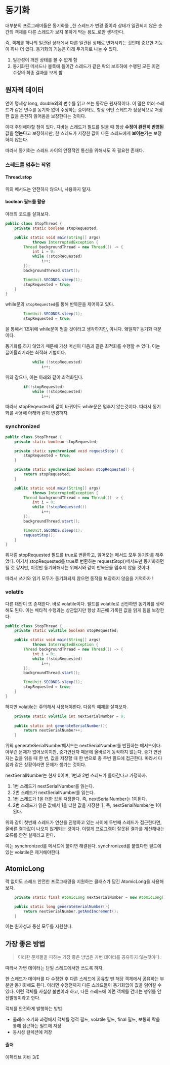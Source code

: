 # 동기화
대부분의 프로그래머들은 동기화를 _한 스레드가 변경 중이라 상태가 일관되지 않은 순간의 객체를 다른 스레드가 보지 못하게 막는 용도_로만 생각한다. 

즉, 객체를 하나의 일관된 상태에서 다른 일관된 상태로 변화시키는 것인데 중요한 기능이 하나 더 있다. 동기화의 기능은 아래 두가지로 나눌 수 있다. 

1. 일관성이 깨진 상태를 볼 수 없게 함
2. 동기화된 메서드나 블록에 들어간 스레드가 같은 락의 보호하에 수행된 모든 이전 수정의 최종 결과를 보게 함

## 원자적 데이터

언어 명세상 long, double외의 변수를 읽고 쓰는 동작은 원자적이다. 이 말은 여러 스레드가 같은 변수를 동기화 없이 수정하는 중이라도, 항상 어떤 스레드가 정상적으로 저장한 값을 온전히 읽어옴을 보장한다는 것이다. 

이때 주의해야할 점이 있다. 자바는 스레드가 필드를 읽을 때 항상 **수정이 완전히 반영된** 값을 **얻는다**고 보장하지만, 한 스레드가 저장한 값이 다른 스레드에게 **보이는가**는 보장하지 않는다. 

따라서 동기화는 스레드 사이의 안정적인 통신을 위해서도 꼭 필요한 존재다. 

### 스레드를 멈추는 작업

#### Thread.stop

위의 메서드는 안전하지 않으니, 사용하지 말자. 

#### boolean 필드를 활용

아래의 코드를 살펴보자. 
```java
public class StopThread {
    private static boolean stopRequested;

    public static void main(String[] args)
            throws InterruptedException {
        Thread backgroundThread = new Thread(() -> {
            int i = 0;
            while (!stopRequested)
                i++;
        });
        backgroundThread.start();

        TimeUnit.SECONDS.sleep(1);
        stopRequested = true;
    }
}
```
while문의 `stopRequested`를 통해 반복문을 제어하고 있다. 

```java
        TimeUnit.SECONDS.sleep(1);
        stopRequested = true;
```
을 통해서 1초뒤에 while문이 멈출 것이라고 생각하지만, 아니다. 왜일까? 동기화 때문이다. 

동기화를 하지 않았기 때문에 가상 머신이 다음과 같은 최적화를 수행할 수 있다. 이는 끌어올리기라는 최적화 기법이다. 

```java
            while (!stopRequested)
                i++;
```
위와 같으나, 이는 아래와 같이 최적화된다. 
```java
		if(!stopRequested)
            while (!stopRequested)
                i++;
```
따라서 stopReqeusted의 값이 바뀌어도 while문은 멈추지 않는것이다. 따라서 동기화를 사용해 아래와 같이 변경하자. 

### synchronized

```java
public class StopThread {
    private static boolean stopRequested;

    private static synchronized void requestStop() {
        stopRequested = true;
    }

    private static synchronized boolean stopRequested() {
        return stopRequested;
    }

    public static void main(String[] args)
            throws InterruptedException {
        Thread backgroundThread = new Thread(() -> {
            int i = 0;
            while (!stopRequested())
                i++;
        });
        backgroundThread.start();

        TimeUnit.SECONDS.sleep(1);
        requestStop();
    }
}  
```
위처럼 stopRequested 필드를 true로 변환하고, 읽어오는 메서드 모두 동기화를 해주었다. 여기서 stopRequested를 true로 변환하는 requestStop()메서드만 동기화하면 될 것 같지만, 이것만 동기화해서는 위에서와 같이 반복문을 멈추지 않을 것이다. 

따라서 쓰기와 읽기 모두가 동기화되지 않으면 동작을 보장하지 않음을 기억하자 !

### volatile
다른 대안이 또 존재한다. 바로 volatile이다. 필드를 volatile로 선언하면 동기화를 생략해도 된다. 이는 배타적 수행과는 상관없지만 항상 최근에 기록된 값을 읽게 됨을 보장한다. 
```java
public class StopThread {
    private static volatile boolean stopRequested;

    public static void main(String[] args)
            throws InterruptedException {
        Thread backgroundThread = new Thread(() -> {
            int i = 0;
            while (!stopRequested)
                i++;
        });
        backgroundThread.start();

        TimeUnit.SECONDS.sleep(1);
        stopRequested = true;
    }
}
```

하지만 volatile는 주의해서 사용해야한다. 다음의 예제를 살펴보자. 

```java
    private static volatile int nextSerialNumber = 0;
    
    public static int generateSerialNumber(){
        return nextSerialNumber++;
    }
```
위의 generateSerialNumber메서드는 nextSerialNumber를 반환하는 메서드이다. 아무런 문제가 없어보이지만, 증가연산자 때문에 올바르게 동작하지 않는다. 증가 연산자는 값을 읽을 때 한 번, 값을 저장할 때 한 번으로 총 두번 필드에 접근한다. 따라서 다음과 같은 상황이라면 문제가 생기는 것이다. 

nextSerialNumber는 현재 0이며, 1번과 2번 스레드가 돌아간다고 가정하자. 

1. 1번 스레드가 nextSerialNumber를 읽는다. 
2. 2번 스레드가 nextSerialNumber를 읽는다. 
3. 1번 스레드가 1을 더한 값을 저장한다. 즉, nextSerialNumber는 1이된다. 
4. 2번 스레드가 읽은 값에서 1을 더한 값을 저장한다. 즉, nextSerialNumber는 1이된다. 

위와 같이 첫번째 스레드가 연산을 진행하고 있는 사이에 두번째 스레드가 접근한다면, 올바른 결과값이 나오지 않게되는 것이다. 이렇게 프로그램이 잘못된 결과를 계산해내는 오류를 안전 실패라고 한다. 

이는 synchronized를 메서드에 붙이면 해결된다. synchronized를 붙였다면 필드에 있는 volatile은 제거해야한다. 

## AtomicLong

락 없이도 스레드 안전한 프로그래밍을 지원하는 클래스가 담긴 AtomicLong을 사용해보자. 

```java
    private static final AtomicLong nextSerialNumber = new AtomicLong();

    public static long generateSerialNumber(){
        return nextSerialNumber.getAndIncrement();
    }
```
이는 원자성과 통신 모두를 지원한다. 

## 가장 좋은 방법
> 이러한 문제들을 피하는 가장 좋은 방법은 가변 데이터를 공유하지 않는것이다. 

따라서 가변 데이터는 단일 스레드에서만 쓰도록 하자. 


한 스레드가 데이터를 다 수정한 후 다른 스레드에 공유할 땐 해당 객체에서 공유하는 부분만 동기화해도 된다. 이러면 수정전까지 다른 스레드들이 동기화없이 값을 읽어갈 수 있다. 이런 객체를 사실상 불변이라 하고, 다른 스레드에 이런 객체를 건네는 행위를 안전발행이라고 한다. 

객체를 안전하게 발행하는 방법
- 클래스 초기화 과정에서 객체를 정적 필드, volatile 필드, final 필드, 보통의 락을 통해 접근하는 필드에 저장
- 동시성 컬렉션에 저장

#### 출처

이펙티브 자바 3/E
